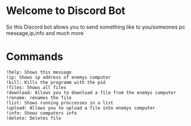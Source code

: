 # Welcome to Discord Bot
So this Discord bot allows you to send something like to you/someones pc message,ip,info and much more

# Commands
```
!help: Shows this message
!ip: Shows ip address of enemys computer
!kill: Kills the programm with the pid
!files: Shows all files
!download: Allows you to download a file from the enemys computer
!rename: renames the file
!list: Shows running proccesses in a list
!upload: Allows you to upload a file into enemys computer
!info: Shows computers info
!delete: Deletes file

